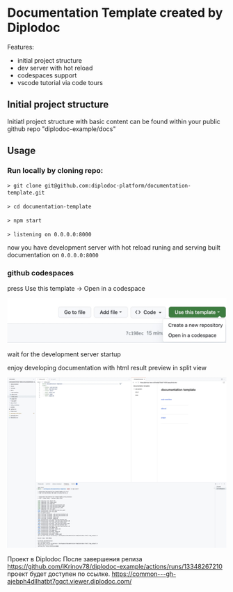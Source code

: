 # Documentation Template created by Diplodoc

Features:

- initial project structure
- dev server with hot reload
- codespaces support
- vscode tutorial via code tours

## Initial project structure

Initiatl project structure with basic content can be found within your public github repo "diplodoc-example/docs" 

## Usage

### Run locally by cloning repo:

```
> git clone git@github.com:diplodoc-platform/documentation-template.git

> cd documentation-template

> npm start

> listening on 0.0.0.0:8000

```
now you have development server with hot reload runing and serving built documentation on `0.0.0.0:8000`

### github codespaces

press Use this template -> Open in a codespace

![open in a codespace](images/open-in-a-codespace.jpeg)

wait for the development server startup

enjoy developing documentation with html result preview in split view

![codespaces project](images/codespaces-project.jpeg)

Проект в Diplodoc
После завершения релиза https://github.com/iKrinov78/diplodoc-example/actions/runs/13348267210
проект будет доступен по ссылке. https://common---gh-ajebph4dllhatbt7gqct.viewer.diplodoc.com/
